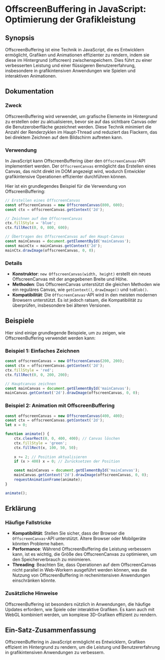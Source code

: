 <!--
Meta Description: # OffscreenBuffering in JavaScript: Optimierung der Grafikleistung ## Synopsis OffscreenBuffering ist eine Technik in JavaScript, die es Entwicklern e...
Meta Keywords: offscreencanvas, die, offscreenbuffering, const, ctx
-->

# OffscreenBuffering in JavaScript: Optimierung der Grafikleistung

## Synopsis
OffscreenBuffering ist eine Technik in JavaScript, die es Entwicklern ermöglicht, Grafiken und Animationen effizienter zu rendern, indem sie diese im Hintergrund (offscreen) zwischenspeichern. Dies führt zu einer verbesserten Leistung und einer flüssigeren Benutzererfahrung, insbesondere in grafikintensiven Anwendungen wie Spielen und interaktiven Animationen.

## Dokumentation
### Zweck
OffscreenBuffering wird verwendet, um grafische Elemente im Hintergrund zu erstellen oder zu aktualisieren, bevor sie auf das sichtbare Canvas oder die Benutzeroberfläche gezeichnet werden. Diese Technik minimiert die Anzahl der Renderzyklen im Haupt-Thread und reduziert das Flackern, das bei direktem Zeichnen auf dem Bildschirm auftreten kann.

### Verwendung
In JavaScript kann OffscreenBuffering über den `OffscreenCanvas`-API implementiert werden. Der `OffscreenCanvas` ermöglicht das Erstellen eines Canvas, das nicht direkt im DOM angezeigt wird, wodurch Entwickler grafikintensive Operationen effizienter durchführen können.

Hier ist ein grundlegendes Beispiel für die Verwendung von OffscreenBuffering:

```javascript
// Erstellen eines OffscreenCanvas
const offscreenCanvas = new OffscreenCanvas(800, 600);
const ctx = offscreenCanvas.getContext('2d');

// Zeichnen auf dem OffscreenCanvas
ctx.fillStyle = 'blue';
ctx.fillRect(0, 0, 800, 600);

// Übertragen des OffscreenCanvas auf den Haupt-Canvas
const mainCanvas = document.getElementById('mainCanvas');
const mainCtx = mainCanvas.getContext('2d');
mainCtx.drawImage(offscreenCanvas, 0, 0);
```

### Details
- **Konstruktor**: `new OffscreenCanvas(width, height)` erstellt ein neues OffscreenCanvas mit der angegebenen Breite und Höhe.
- **Methoden**: Das OffscreenCanvas unterstützt die gleichen Methoden wie ein reguläres Canvas, wie `getContext()`, `drawImage()` und `toBlob()`.
- **Kompatibilität**: Die `OffscreenCanvas`-API wird in den meisten modernen Browsern unterstützt. Es ist jedoch ratsam, die Kompatibilität zu überprüfen, insbesondere bei älteren Versionen.

## Beispiele
Hier sind einige grundlegende Beispiele, um zu zeigen, wie OffscreenBuffering verwendet werden kann:

### Beispiel 1: Einfaches Zeichnen
```javascript
const offscreenCanvas = new OffscreenCanvas(200, 200);
const ctx = offscreenCanvas.getContext('2d');
ctx.fillStyle = 'red';
ctx.fillRect(0, 0, 200, 200);

// Hauptcanvas zeichnen
const mainCanvas = document.getElementById('mainCanvas');
mainCanvas.getContext('2d').drawImage(offscreenCanvas, 0, 0);
```

### Beispiel 2: Animation mit OffscreenBuffering
```javascript
const offscreenCanvas = new OffscreenCanvas(400, 400);
const ctx = offscreenCanvas.getContext('2d');
let x = 0;

function animate() {
    ctx.clearRect(0, 0, 400, 400); // Canvas löschen
    ctx.fillStyle = 'green';
    ctx.fillRect(x, 100, 50, 50);
    
    x += 2; // Position aktualisieren
    if (x > 400) x = 0; // Zurücksetzen der Position

    const mainCanvas = document.getElementById('mainCanvas');
    mainCanvas.getContext('2d').drawImage(offscreenCanvas, 0, 0);
    requestAnimationFrame(animate);
}

animate();
```

## Erklärung
### Häufige Fallstricke
- **Kompatibilität**: Stellen Sie sicher, dass der Browser die `OffscreenCanvas`-API unterstützt. Ältere Browser oder Mobilgeräte könnten Probleme haben.
- **Performance**: Während OffscreenBuffering die Leistung verbessern kann, ist es wichtig, die Größe des OffscreenCanvas zu optimieren, um den Speicherverbrauch zu minimieren.
- **Threading**: Beachten Sie, dass Operationen auf dem OffscreenCanvas nicht parallel in Web-Workern ausgeführt werden können, was die Nutzung von OffscreenBuffering in rechenintensiven Anwendungen einschränken könnte.

### Zusätzliche Hinweise
OffscreenBuffering ist besonders nützlich in Anwendungen, die häufige Updates erfordern, wie Spiele oder interaktive Grafiken. Es kann auch mit WebGL kombiniert werden, um komplexe 3D-Grafiken effizient zu rendern.

## Ein-Satz-Zusammenfassung
OffscreenBuffering in JavaScript ermöglicht es Entwicklern, Grafiken effizient im Hintergrund zu rendern, um die Leistung und Benutzererfahrung in grafikintensiven Anwendungen zu verbessern.